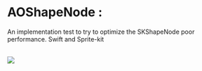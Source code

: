 # AOShapeNode : 

An implementation test to try to optimize the SKShapeNode poor performance. Swift and Sprite-kit

<br>
<img height=“700” src=“/Users/alex/Desktop/AOShapeNode/AOShapeNode/demo.png” />
<br>
